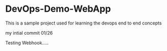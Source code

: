 # DevOps-Demo-WebApp
This is a sample project used for learning the devops end to end concepts

my intial commit 01/26

Testing Webhook.....
